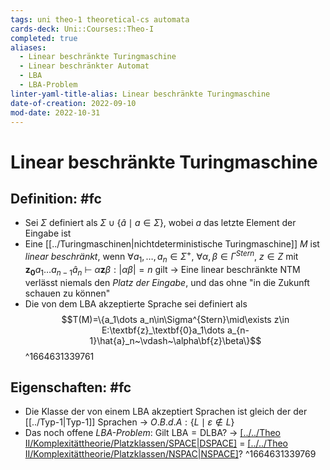 ```yaml
---
tags: uni theo-1 theoretical-cs automata
cards-deck: Uni::Courses::Theo-I
completed: true
aliases:
  - Linear beschränkte Turingmaschine
  - Linear beschränkter Automat
  - LBA
  - LBA-Problem
linter-yaml-title-alias: Linear beschränkte Turingmaschine
date-of-creation: 2022-09-10
mod-date: 2022-10-31
---
```


# Linear beschränkte Turingmaschine

## Definition: #fc
- Sei $\Sigma$ definiert als $\Sigma\cup\{\hat{a}\mid a\in\Sigma\},$ wobei $a$ das letzte Element der Eingabe ist
- Eine [[../Turingmaschinen|nichtdeterministische Turingmaschine]] $M$ ist *linear beschränkt*, wenn $\forall a_1,\dots,a_n\in\Sigma^+,~\forall\alpha,\beta\in\Gamma^{Stern},~z\in Z$ mit $\textbf{z}_\textbf{0}a_1\dots a_{n-1}\hat{a}_n~\vdash~\alpha\textbf{z}\beta:|\alpha\beta|=n$ gilt
	→ Eine linear beschränkte NTM verlässt niemals den *Platz der Eingabe*, und das ohne "in die Zukunft schauen zu können"
- Die von dem LBA akzeptierte Sprache sei definiert als
$$T(M)=\{a_1\dots a_n\in\Sigma^{Stern}\mid\exists z\in E:\textbf{z}_\textbf{0}a_1\dots a_{n-1}\hat{a}_n~\vdash~\alpha\bf{z}\beta\}$$
^1664631339761

## Eigenschaften: #fc
- Die Klasse der von einem LBA akzeptiert Sprachen ist gleich der der [[../Typ-1|Typ-1]] Sprachen
	→ $O.B.d.A:\{L\mid \varepsilon\notin L\}$
- Das noch offene *LBA-Problem*: Gilt $\text{LBA}=\text{DLBA}?$
	→ [[../../Theo II/Komplexitättheorie/Platzklassen/SPACE|DSPACE]](n) = [[../../Theo II/Komplexitättheorie/Platzklassen/NSPAC|NSPACE]](n)?
^1664631339769
